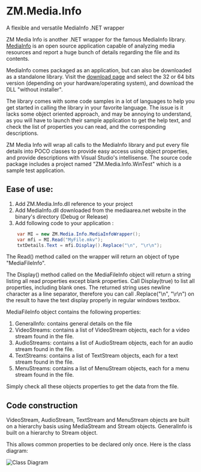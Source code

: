 # ZM.Media.Info
A flexible and versatile MediaInfo .NET wrapper

ZM Media Info is another .NET wrapper for the famous MediaInfo library. [MediaInfo](https://www.mediaarea.net/en/MediaInfo) is an open source application capable of analyzing media resources and report a huge bunch of details regarding the file and its contents.

MediaInfo comes packaged as an application, but can also be downloaded as a standalone library. Visit the [download page](https://www.mediaarea.net/en/MediaInfo/Download/Windows) and select the 32 or 64 bits version (depending on your hardware/operating system), and download the DLL "without installer".

The library comes with some code samples in a lot of languages to help you get started in calling the library in your favorite language. The issue is it lacks some object oriented approach, and may be annoying to understand, as you will have to launch their sample application to get the help text, and check the list of properties you can read, and the corresponding descriptions.

ZM Media Info will wrap all calls to the MediaInfo library and put every file details into POCO classes to provide easy access using object properties, and provide descriptions with Visual Studio's intellisense. The source code package includes a project named "ZM.Media.Info.WinTest" which is a sample test application.

## Ease of use:
1. Add ZM.Media.Info.dll reference to your project
2. Add MediaInfo.dll downloaded from the mediaarea.net website in the binary's directory (Debug or Release)
3. Add following code to your application :
```cs
	var MI = new ZM.Media.Info.MediaInfoWrapper();
	var mfi = MI.Read("MyFile.mkv");
	txtDetails.Text = mfi.Display().Replace("\n", "\r\n");

```

The Read() method called on the wrapper will return an object of type "MediaFileInfo".

The Display() method called on the MediaFileInfo object will return a string listing all read properties except blank properties. Call Display(true) to list all properties, including blank ones. The returned string uses newline character as a line separator, therefore you can call .Replace("\n", "\r\n") on the result to have the text display properly in regular windows textbox.

MediaFileInfo object contains the following properties:
1. GeneralInfo: contains general details on the file
2. VideoStreams: contains a list of VideoStream objects, each for a video stream found in the file.
3. AudioStreams: contains a list of AudioStream objects, each for an audio stream found in the file.
4. TextStreams: contains a list of TextStream objects, each for a text stream found in the file.
5. MenuStreams: contains a list of MenuStream objects, each for a menu stream found in the file.

Simply check all these objects properties to get the data from the file.

## Code construction

VideoStream, AudioStream, TextStream and MenuStream objects are built on a hierarchy basis using MediaStream and Stream objects. GeneralInfo is built on a hierarchy to Stream object.

This allows common properties to be declared only once. Here is the class diagram:

![Class Diagram](https://raw.githubusercontent.com/sierramike/ZM.Media.Info/master/classdiagram.PNG)
